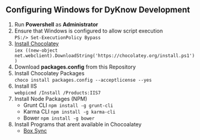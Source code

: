 ## Configuring Windows for DyKnow Development

1. Run **Powershell** as **Administrator**
2. Ensure that Windows is configured to allow script execution <br/>
    ```PS:/> Set-ExecutionPolicy Bypass```
3. [Install Chocolatey](https://chocolatey.org/) <br/>
   ```iex ((new-object net.webclient).DownloadString('https://chocolatey.org/install.ps1'))```
4. Download **packages.config** from this Repository
5. Install Chocolatey Packages<br/>
   ```choco install packages.config --acceptlicense --yes```
6. Install IIS<br/>
   ```webpicmd /Install /Products:IIS7```
7. Install Node Packages (NPM)
   * Grunt CLI ```npm install -g grunt-cli```
   * Karma CLI ```npm install -g karma-cli```
   * Bower ```npm install -g bower```
8. Install Programs that arent available in Chocoalatey
    * [Box Sync](https://dyknow.app.box.com/services/browse/43/box_sync_for_windows)
